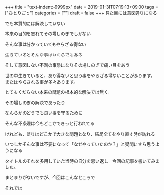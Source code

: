 +++
title = "text-indent:-9999px"
date = 2019-01-31T07:19:13+09:00
tags = ["ひとりごと"]
categories = [""]
draft = false
+++
見た目には意図通りになる

でも本質的には解決していない

本来の目的を忘れてその場しのぎでしかない

そんな事は分かっていてもやらざる得ない

生きているとそんな事はいくらでもある

そして意図しない不測の事態になりその場しのぎで痛い目をあう


世の中生きていると、あり得ないと思う事をやらざる得ないことがあります。  
またはやらされる事が多々あります。

とてもくだらない本来の問題の根本的な解決では無く、

その場しのぎの解決であったり  

なんらかのどうでも良い事を守るために

そんな不条理は今もどこかできっと行われてる

けれども、誤りはどこかで大きな問題となり、結局全てをやり直す時が訪れる

いつしかそんな事は不要になって「なぜやっていたのか？」と疑問にすら思うようになる

タイトルのそれを多用していた当時の自分を思い返し、今回の記事を書いてみました。

まとまりがないですが、今回はこんなところで

それでは
